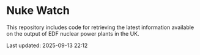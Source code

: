 # Nuke Watch

This repository includes code for retrieving the latest information available on the output of EDF nuclear power plants in the UK.

Last updated: 2025-09-13 22:12